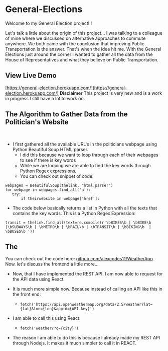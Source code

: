 # General-Elections

Welcome to my General Election project!!! 
<br>

Let's talk a little about the origin of this project... I was talking to a colleague of mine where we discussed on alternative approaches to commute anywhere. We both came with the conclusion that improving Public Transportation is the answer. That's when the idea hit me. With the General Elections just around the corner I wanted to gather all the data from the House of Representatives and what they believe on Public Transportation. 


## View Live Demo
[https://general-election.herokuapp.com/](https://general-election.herokuapp.com/)
**Disclaimer** This project is very new and is a work in progress I still have a lot to work on.

## The Algorithm to Gather Data from the Politician's Website 
<br>

- I first gathered all the available URL's in the politicians webpage using Python Beautiful Soup HTML parser. 
   - I did this because we want to loop through each of their webpages to see if there is key words
   - While we are looping we are able to find the key words through Python Regex expressions. 
   - You can check out snippet of code:
 ```
webpages = BeautifulSoup(thelink, "html.parser")
for webpage in webpages.find_all('a'):
    try:
        if theirwebsite in webpage['href']:
```
   - The code below basically returns a list in Python with all the texts that contains the key words. This is a Python Regex Expression:
 ```
transit = thelink.find_all(text=re.compile(r'\bBIKES\b | \bBIKE\b |\bSUBWAYS\b | \bMETRO\b | \bRAIL\b | \bTRANSIT\b | \bBIKING\b  | \bBUSES\b '))

```


## The
You can check out the code here: [github.com/alexcodes11/WeatherApp](https://github.com/alexcodes11/WeatherApp). Now. let's discuss the frontend a little more...
<br>
* Now, that I have implemented the REST API. I am now able to request for the API data using React. 
* It is much more simple now. Because instead of calling an API like this in the front end: 

  * ``` fetch('https://api.openweathermap.org/data/2.5/weather?lat={lat}&lon={lon}&appid={API key}') ```

* I am able to call this using React:

  * ``` fetch('weather/?q={city}') ```

* The reason I am able to do this is because I already made my REST API through Nodejs. It makes it much simpler to call it in REACT.


